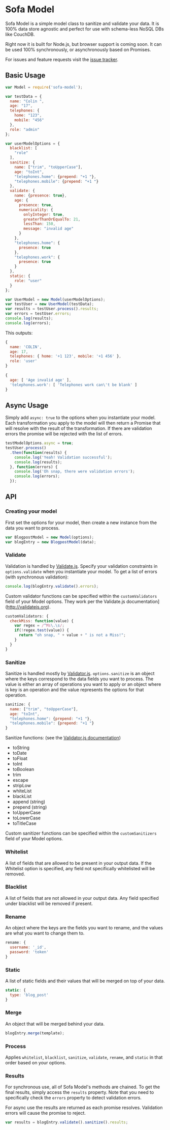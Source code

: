 Sofa Model
===

Sofa Model is a simple model class to sanitize and validate your data. It is 100% data store agnostic and perfect for
use with schema-less NoSQL DBs like CouchDB.

Right now it is built for Node.js, but browser support is coming soon. It can be used 100% synchronously, or
asynchronously based on Promises.

For issues and feature requests visit the [issue tracker](https://github.com/colinskow/sofa-model/issues).

Basic Usage
---

```javascript
var Model = require('sofa-model');

var testData = {
  name: "Colin ",
  age: "17",
  telephones: {
    home: "123",
    mobile: "456"
  },
  role: "admin"
};

var userModelOptions = {
  blacklist: [
    "role"
  ],
  sanitize: {
    name: ["trim", "toUpperCase"],
    age: "toInt",
    "telephones.home": {prepend: "+1 "},
    "telephones.mobile": {prepend: "+1 "}
  },
  validate: {
    name: {presence: true},
    age: {
      presence: true,
      numericality: {
        onlyInteger: true,
        greaterThanOrEqualTo: 21,
        lessThan: 150,
        message: "invalid age"
      }
    },
    "telephones.home": {
      presence: true
    },
    "telephones.work": {
      presence: true
    }
  },
  static: {
    role: "user"
  }
};

var UserModel = new Model(userModelOptions);
var testUser = new UserModel(testData);
var results = testUser.process().results;
var errors = testUser.errors;
console.log(results);
console.log(errors);
```

This outputs:

```javascript
{ 
  name: 'COLIN',
  age: 17,
  telephones: { home: '+1 123', mobile: '+1 456' },
  role: 'user'
}
  
{ 
  age: [ 'Age invalid age' ],
  'telephones.work': [ 'Telephones work can\'t be blank' ]
}
```

Async Usage
---
Simply add `async: true` to the options when you instantiate your model. Each transformation you apply to the model 
will then return a Promise that will resolve with the result of the transformation. If there are validation errors the 
promise will be rejected with the list of errors.

```javascript
testModelOptions.async = true;
testUser.process()
  .then(function(results) {
    console.log('Yeah! Validation successful');
    console.log(results);
  }, function(errors) {
    console.log('Oh snap, there were validation errors');
    console.log(errors);
  });
```

API
---

### Creating your model

First set the options for your model, then create a new instance from the data you want to process.

```javascript
var BlogpostModel = new Model(options);
var blogEntry = new BlogpostModel(data);
```

### Validate

Validation is handled by [Validate.js](http://validatejs.org). Specify your validation constraints in `options.validate`
when you instantiate your model. To get a list of errors (with synchronous validation):

```javascript
console.log(blogEntry.validate().errors);
```

Custom validator functions can be specified within the `customValidators` field of your Model options. They work per the
Validate.js documentation](http://validatejs.org).

```javascript
customValidators: {
  checkMiss: function(value) {
    var regex = /^Ms\.\s/;
    if(!regex.test(value)) {
      return "oh snap, " + value + " is not a Miss!";
    }
  }
}
```

### Sanitize

Sanitize is handled mostly by [Validator.js](https://github.com/chriso/validator.js). `options.sanitize` is an object
where the keys correspond to the data fields you want to process. The value is either an array of operations you
want to apply or an object where is key is an operation and the value represents the options for that operation.

```javascript
sanitize: {
  name: ["trim", "toUpperCase"],
  age: "toInt",
  "telephones.home": {prepend: "+1 "},
  "telephones.mobile": {prepend: "+1 "}
}
```

Sanitize functions: (see the [Validator.js documentation](https://github.com/chriso/validator.js))
- toString
- toDate
- toFloat
- toInt
- toBoolean
- trim
- escape
- stripLow
- whiteList
- blackList
- append (string)
- prepend (string)
- toUpperCase
- toLowerCase
- toTitleCase

Custom sanitizer functions can be specified within the `customSanitizers` field of your Model options.

### Whitelist

A list of fields that are allowed to be present in your output data. If the Whitelist option is specified, any field not
specifically whitelisted will be removed.

### Blacklist

A list of fields that are not allowed in your output data. Any field specified under blacklist will be removed if
present.

### Rename

An object where the keys are the fields you want to rename, and the values are what you want to change them to.

```javascript
rename: {
  username: '_id',
  password: 'token'
}
```

### Static

A list of static fields and their values that will be merged on top of your data.

```javascript
static: {
  type: 'blog_post'
}
```

### Merge

An object that will be merged behind your data.

```javascript
blogEntry.merge(template);
```

### Process

Applies `whitelist`, `blacklist`, `sanitize`, `validate`, `rename`, and `static` in that order based on your options.

### Results

For synchronous use, all of Sofa Model's methods are chained. To get the final results, simply access the `results`
property. Note that you need to specifically check the `errors` property to detect validation errors.

For async use the results are returned as each promise resolves. Validation errors will cause the promise to reject.

```javascript
var results = blogEntry.validate().sanitize().results;
```